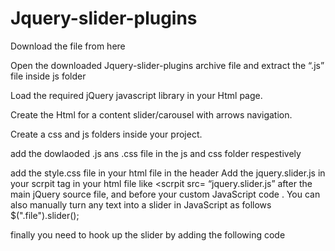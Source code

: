 # Jquery-slider-plugins

Download  the file from here

Open the downloaded Jquery-slider-plugins archive file and extract the “.js” file inside  js folder

Load the required jQuery javascript library in your Html page.
<script src="https://code.jquery.com/jquery-3.3.1.min.js"></script>

Create the Html for a content slider/carousel with arrows navigation.

Create a css and js  folders inside your project.

add the dowlaoded .js ans .css file in the js and css folder respestively

add the style.css file in your html file in the header
Add the jquery.slider.js in your scrpit  tag in your html  file like <scrpit src= “jquery.slider.js” after the main jQuery source file, 
and before your custom JavaScript code
.
You can also manually turn any text into a slider in JavaScript as follows
$(".file").slider();

finally  you need to hook up the slider by adding the following code  
   <script>
         $(document).ready(function(){
             
              $(".example").slider()
              
              $(".example").slider()
         })
           
         </script>
